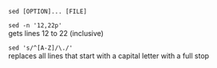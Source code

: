 `sed [OPTION]... [FILE]`

`sed -n '12,22p'`  
    gets lines 12 to 22 (inclusive)

`sed 's/^[A-Z]/\./'`  
    replaces all lines that start with a capital letter with a full stop

